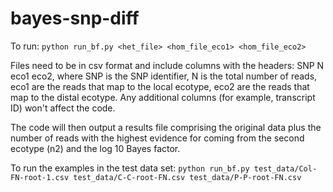 # bayes-snp-diff

To run: `python run_bf.py <het_file> <hom_file_eco1> <hom_file_eco2>`

Files need to be in csv format and include columns with the headers: SNP N eco1 eco2, where SNP is the SNP identifier, N is the total number of reads, eco1 are the reads that map to the local ecotype, eco2 are the reads that map to the distal ecotype. Any additional columns (for example, transcript ID) won't affect the code.

The code will then output a results file comprising the original data plus  the number of reads with the highest evidence for coming from the second ecotype (n2) and the log 10 Bayes factor.

To run the examples in the test data set: `python run_bf.py test_data/Col-FN-root-1.csv test_data/C-C-root-FN.csv test_data/P-P-root-FN.csv`
